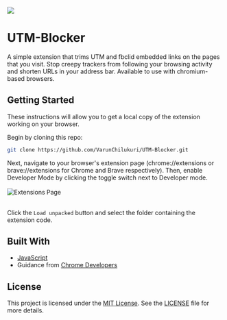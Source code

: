 ![](https://user-images.githubusercontent.com/48163435/187776724-f7d9f44b-14a7-4bb2-98d1-03224fd39510.png)
# UTM-Blocker

A simple extension that trims UTM and fbclid embedded links on the pages that you visit. Stop creepy trackers from following your browsing activity and shorten URLs in your address bar.
Available to use with chromium-based browsers.

## Getting Started

These instructions will allow you to get a local copy of the extension working on your browser.

Begin by cloning this repo:

```bash
git clone https://github.com/VarunChilukuri/UTM-Blocker.git
```

Next, navigate to your browser's extension page (chrome://extensions or brave://extensions for Chrome and Brave respectively). 
Then, enable Developer Mode by clicking the toggle switch next to Developer mode.
<br/><br/> ![Extensions Page](https://user-images.githubusercontent.com/48163435/187775875-305f0e0e-4894-4cba-ab37-861bdb694ffa.jpg)

<br/>Click the `Load unpacked` button and select the folder containing the extension code.

## Built With

  - [JavaScript](https://www.javascript.com/)
  - Guidance from [Chrome Developers](https://developer.chrome.com/docs/extensions/mv3/)

## License
This project is licensed under the [MIT License](LICENSE). See the [LICENSE](LICENSE) file for more details.
